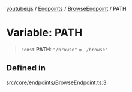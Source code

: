[youtubei.js](../../../../../README.md) / [Endpoints](../../../README.md) / [BrowseEndpoint](../README.md) / PATH

# Variable: PATH

> `const` **PATH**: `"/browse"` = `'/browse'`

## Defined in

[src/core/endpoints/BrowseEndpoint.ts:3](https://github.com/LuanRT/YouTube.js/blob/eb21af33db708f0355f4fb15881f5d4fabc7b06c/src/core/endpoints/BrowseEndpoint.ts#L3)
